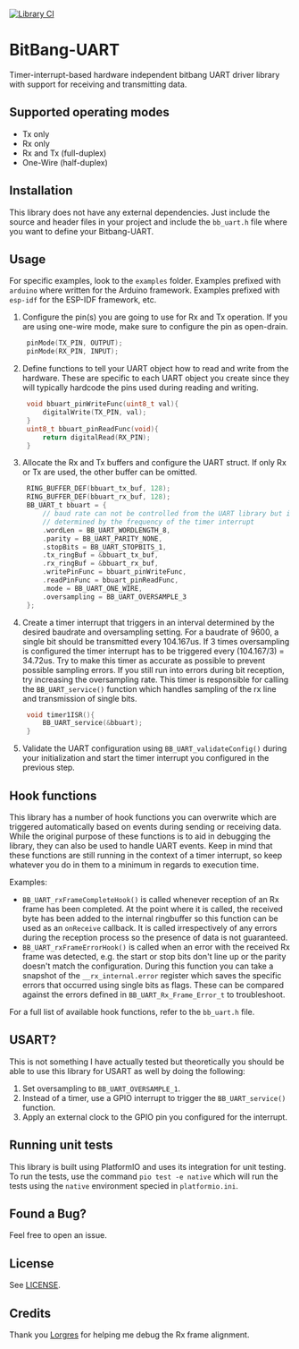 [![Library CI](https://github.com/Scrath1/BitBang-UART/actions/workflows/githubci.yml/badge.svg)](https://github.com/Scrath1/BitBang-UART/actions/workflows/githubci.yml)
# BitBang-UART
Timer-interrupt-based hardware independent bitbang UART driver library with
support for receiving and transmitting data.

## Supported operating modes
- Tx only
- Rx only
- Rx and Tx (full-duplex)
- One-Wire (half-duplex)

## Installation
This library does not have any external dependencies. Just include
the source and header files in your project and include the `bb_uart.h` file
where you want to define your Bitbang-UART.

## Usage
For specific examples, look to the `examples` folder. Examples prefixed with
`arduino` where written for the Arduino framework. Examples prefixed with
`esp-idf` for the ESP-IDF framework, etc.

1. Configure the pin(s) you are going to use for Rx and Tx operation.
   If you are using one-wire mode, make sure to configure the pin as
   open-drain.
   ```C
    pinMode(TX_PIN, OUTPUT);
    pinMode(RX_PIN, INPUT);
   ```
2. Define functions to tell your UART object how to read and write from the
   hardware. These are specific to each UART object you create since they will
   typically hardcode the pins used during reading and writing.
   ```C
    void bbuart_pinWriteFunc(uint8_t val){
        digitalWrite(TX_PIN, val);
    }
    uint8_t bbuart_pinReadFunc(void){
        return digitalRead(RX_PIN);
    }
   ```
3. Allocate the Rx and Tx buffers and configure the UART struct. If only Rx
   or Tx are used, the other buffer can be omitted.
   ```C
    RING_BUFFER_DEF(bbuart_tx_buf, 128);
    RING_BUFFER_DEF(bbuart_rx_buf, 128);
    BB_UART_t bbuart = {
        // baud rate can not be controlled from the UART library but is instead
        // determined by the frequency of the timer interrupt
        .wordLen = BB_UART_WORDLENGTH_8,
        .parity = BB_UART_PARITY_NONE,
        .stopBits = BB_UART_STOPBITS_1,
        .tx_ringBuf = &bbuart_tx_buf,
        .rx_ringBuf = &bbuart_rx_buf,
        .writePinFunc = bbuart_pinWriteFunc,
        .readPinFunc = bbuart_pinReadFunc,
        .mode = BB_UART_ONE_WIRE,
        .oversampling = BB_UART_OVERSAMPLE_3
    };
   ```
4. Create a timer interrupt that triggers in an interval determined
   by the desired baudrate and oversampling setting. For a baudrate of 9600,
   a single bit should be transmitted every 104.167us. If 3 times oversampling
   is configured the timer interrupt has to be triggered every
   (104.167/3) = 34.72us. Try to make this timer as accurate as possible to prevent
   possible sampling errors. If you still run into errors during bit reception,
   try increasing the oversampling rate.
   This timer is responsible for calling the `BB_UART_service()` function
   which handles sampling of the rx line and transmission of single bits.
   ```C
    void timer1ISR(){
        BB_UART_service(&bbuart);
    }
   ```
5. Validate the UART configuration using `BB_UART_validateConfig()` during your
   initialization and start the timer interrupt you configured in the previous
   step.

## Hook functions
This library has a number of hook functions you can overwrite which are triggered
automatically based on events during sending or receiving data.
While the original purpose of these functions is to aid in debugging the library,
they can also be used to handle UART events. Keep in mind that these functions
are still running in the context of a timer interrupt, so keep whatever you do
in them to a minimum in regards to execution time.

Examples:
- `BB_UART_rxFrameCompleteHook()` is called whenever reception of an Rx frame
  has been completed. At the point where it is called, the received byte has been
  added to the internal ringbuffer so this function can be used as an `onReceive`
  callback. It is called irrespectively of any errors during the reception process
  so the presence of data is not guaranteed.
- `BB_UART_rxFrameErrorHook()` is called when an error with the received Rx frame
  was detected, e.g. the start or stop bits don't line up or the parity doesn't
  match the configuration. During this function you can take a snapshot of the
  `__rx_internal.error` register which saves the specific errors that occurred
  using single bits as flags. These can be compared against the errors
  defined in `BB_UART_Rx_Frame_Error_t` to troubleshoot.

For a full list of available hook functions, refer to the `bb_uart.h` file.

## USART?
This is not something I have actually tested but theoretically you should be
able to use this library for USART as well by doing the following:
1. Set oversampling to `BB_UART_OVERSAMPLE_1`.
2. Instead of a timer, use a GPIO interrupt to trigger the `BB_UART_service()`
   function.
3. Apply an external clock to the GPIO pin you configured for the interrupt.

## Running unit tests
This library is built using PlatformIO and uses its integration for unit testing.
To run the tests, use the command `pio test -e native` which will run the tests
using the `native` environment specied in `platformio.ini`.

## Found a Bug?
Feel free to open an issue.

## License
See [LICENSE](LICENSE).

## Credits
Thank you [Lorgres](https://github.com/Lorgres) for helping me debug the
Rx frame alignment.
